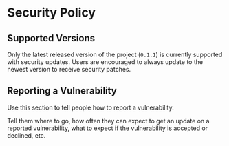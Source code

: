 # Security Policy

## Supported Versions

Only the latest released version of the project (`0.1.1`) is currently supported with security updates. Users are encouraged to always update to the newest version to receive security patches.

## Reporting a Vulnerability

Use this section to tell people how to report a vulnerability.

Tell them where to go, how often they can expect to get an update on a
reported vulnerability, what to expect if the vulnerability is accepted or
declined, etc.
